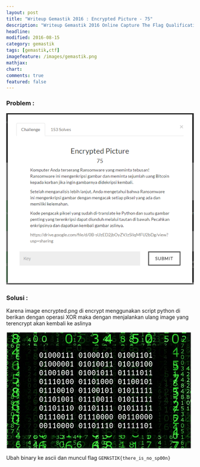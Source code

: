 ```yaml
---
layout: post
title: "Writeup Gemastik 2016 : Encrypted Picture - 75"
description: "Writeup Gemastik 2016 Online Capture The Flag Qualification"
headline: 
modified: 2016-08-15
category: gemastik
tags: [gemastik,ctf]
imagefeature: /images/gemastik.png
mathjax: 
chart: 
comments: true
featured: false
---
```


### Problem :

![Python Server](/images/encrypted-picture.png)


### Solusi :

Karena image encrypted.png di encrypt menggunakan script python di berikan dengan operasi XOR maka dengan menjalankan ulang
image yang terencrypt akan kembali ke aslinya 

![Python Server](/images/encrypted-picture-flag.png)

Ubah binary ke ascii dan muncul flag `GEMASTIK{there_is_no_sp00n}`